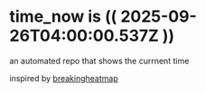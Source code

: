 # time_now is (( 2025-09-26T04:00:00.537Z ))

an automated repo that shows the currnent time

inspired by [breakingheatmap](https://github.com/breakingheatmap/breakingheatmap)